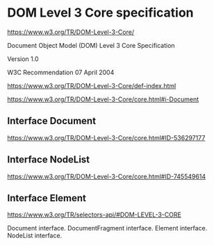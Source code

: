 # DOM Level 3 Core specification  


https://www.w3.org/TR/DOM-Level-3-Core/


Document Object Model (DOM) Level 3 Core Specification

Version 1.0

W3C Recommendation 07 April 2004

https://www.w3.org/TR/DOM-Level-3-Core/def-index.html






https://www.w3.org/TR/DOM-Level-3-Core/core.html#i-Document

## Interface Document

https://www.w3.org/TR/DOM-Level-3-Core/core.html#ID-536297177

## Interface NodeList


https://www.w3.org/TR/DOM-Level-3-Core/core.html#ID-745549614

## Interface Element














https://www.w3.org/TR/selectors-api/#DOM-LEVEL-3-CORE


Document interface.
DocumentFragment interface.
Element interface.
NodeList interface.












